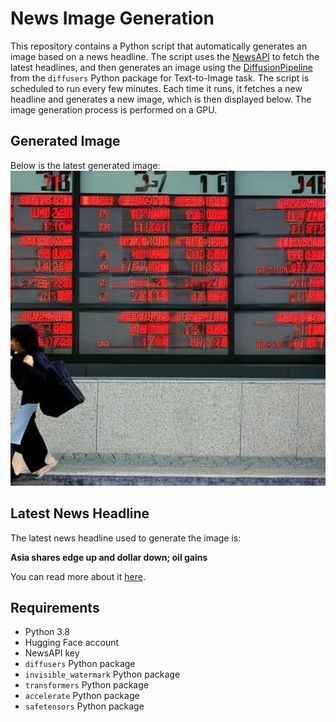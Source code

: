 # News Image Generation
This repository contains a Python script that automatically generates an image based on a news headline. The script uses the [NewsAPI](https://newsapi.org/) to fetch the latest headlines, and then generates an image using the [DiffusionPipeline](https://github.com/huggingface/diffusers) from the `diffusers` Python package for Text-to-Image task.
The script is scheduled to run every few minutes. Each time it runs, it fetches a new headline and generates a new image, which is then displayed below. The image generation process is performed on a GPU.

## Generated Image
Below is the latest generated image:
![Generated Image](image.png)

## Latest News Headline
The latest news headline used to generate the image is:

**Asia shares edge up and dollar down; oil gains**

You can read more about it [here](https://news.google.com/rss/articles/CBMidkFVX3lxTE1qbW5nM2Q5ejhmc3FsQzdod1pteEZfdzNTZnRsMDJ0X3I3YU1aNW9JdjRNUzkwZlAzdVBJb2FDS0hrU3ZkaDhSRFVrVmltenZjczlyUlk2WTBJM296Z29UOGlVeTQwRTNYVUpTRnVKcEdIUDRxa3c?oc=5).

## Requirements
- Python 3.8
- Hugging Face account
- NewsAPI key
- `diffusers` Python package
- `invisible_watermark` Python package
- `transformers` Python package
- `accelerate` Python package
- `safetensors` Python package
